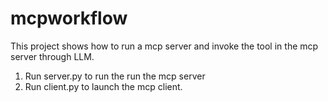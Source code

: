 # mcpworkflow
This project shows how to run a mcp server and invoke the tool in the mcp server through LLM.
1. Run server.py to run the run the mcp server
2. Run client.py to launch the mcp client.